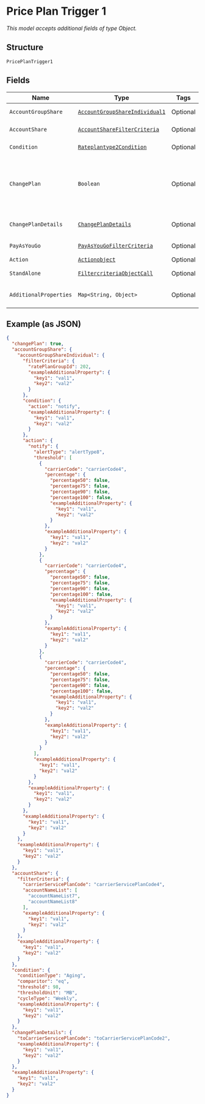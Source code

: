 
# Price Plan Trigger 1

*This model accepts additional fields of type Object.*

## Structure

`PricePlanTrigger1`

## Fields

| Name | Type | Tags | Description | Getter | Setter |
|  --- | --- | --- | --- | --- | --- |
| `AccountGroupShare` | [`AccountGroupShareIndividual1`](../../doc/models/account-group-share-individual-1.md) | Optional | - | AccountGroupShareIndividual1 getAccountGroupShare() | setAccountGroupShare(AccountGroupShareIndividual1 accountGroupShare) |
| `AccountShare` | [`AccountShareFilterCriteria`](../../doc/models/account-share-filter-criteria.md) | Optional | - | AccountShareFilterCriteria getAccountShare() | setAccountShare(AccountShareFilterCriteria accountShare) |
| `Condition` | [`Rateplantype2Condition`](../../doc/models/rateplantype-2-condition.md) | Optional | - | Rateplantype2Condition getCondition() | setCondition(Rateplantype2Condition condition) |
| `ChangePlan` | `Boolean` | Optional | a flag to set if the trigger changes service plans, true, or not, false | Boolean getChangePlan() | setChangePlan(Boolean changePlan) |
| `ChangePlanDetails` | [`ChangePlanDetails`](../../doc/models/change-plan-details.md) | Optional | The service plan code to switch to | ChangePlanDetails getChangePlanDetails() | setChangePlanDetails(ChangePlanDetails changePlanDetails) |
| `PayAsYouGo` | [`PayAsYouGoFilterCriteria`](../../doc/models/pay-as-you-go-filter-criteria.md) | Optional | - | PayAsYouGoFilterCriteria getPayAsYouGo() | setPayAsYouGo(PayAsYouGoFilterCriteria payAsYouGo) |
| `Action` | [`Actionobject`](../../doc/models/actionobject.md) | Optional | - | Actionobject getAction() | setAction(Actionobject action) |
| `StandAlone` | [`FiltercriteriaObjectCall`](../../doc/models/filtercriteria-object-call.md) | Optional | - | FiltercriteriaObjectCall getStandAlone() | setStandAlone(FiltercriteriaObjectCall standAlone) |
| `AdditionalProperties` | `Map<String, Object>` | Optional | - | Object getAdditionalProperty(String key) | additionalProperty(String key, Object value) |

## Example (as JSON)

```json
{
  "changePlan": true,
  "accountGroupShare": {
    "accountGroupShareIndividual": {
      "filterCriteria": {
        "ratePlanGroupId": 202,
        "exampleAdditionalProperty": {
          "key1": "val1",
          "key2": "val2"
        }
      },
      "condition": {
        "action": "notify",
        "exampleAdditionalProperty": {
          "key1": "val1",
          "key2": "val2"
        }
      },
      "action": {
        "notify": {
          "alertType": "alertType8",
          "threshold": [
            {
              "carrierCode": "carrierCode4",
              "percentage": {
                "percentage50": false,
                "percentage75": false,
                "percentage90": false,
                "percentage100": false,
                "exampleAdditionalProperty": {
                  "key1": "val1",
                  "key2": "val2"
                }
              },
              "exampleAdditionalProperty": {
                "key1": "val1",
                "key2": "val2"
              }
            },
            {
              "carrierCode": "carrierCode4",
              "percentage": {
                "percentage50": false,
                "percentage75": false,
                "percentage90": false,
                "percentage100": false,
                "exampleAdditionalProperty": {
                  "key1": "val1",
                  "key2": "val2"
                }
              },
              "exampleAdditionalProperty": {
                "key1": "val1",
                "key2": "val2"
              }
            },
            {
              "carrierCode": "carrierCode4",
              "percentage": {
                "percentage50": false,
                "percentage75": false,
                "percentage90": false,
                "percentage100": false,
                "exampleAdditionalProperty": {
                  "key1": "val1",
                  "key2": "val2"
                }
              },
              "exampleAdditionalProperty": {
                "key1": "val1",
                "key2": "val2"
              }
            }
          ],
          "exampleAdditionalProperty": {
            "key1": "val1",
            "key2": "val2"
          }
        },
        "exampleAdditionalProperty": {
          "key1": "val1",
          "key2": "val2"
        }
      },
      "exampleAdditionalProperty": {
        "key1": "val1",
        "key2": "val2"
      }
    },
    "exampleAdditionalProperty": {
      "key1": "val1",
      "key2": "val2"
    }
  },
  "accountShare": {
    "filterCriteria": {
      "carrierServicePlanCode": "carrierServicePlanCode4",
      "accountNameList": [
        "accountNameList7",
        "accountNameList8"
      ],
      "exampleAdditionalProperty": {
        "key1": "val1",
        "key2": "val2"
      }
    },
    "exampleAdditionalProperty": {
      "key1": "val1",
      "key2": "val2"
    }
  },
  "condition": {
    "conditionType": "Aging",
    "comparitor": "eq",
    "threshold": 98,
    "thresholdUnit": "MB",
    "cycleType": "Weekly",
    "exampleAdditionalProperty": {
      "key1": "val1",
      "key2": "val2"
    }
  },
  "changePlanDetails": {
    "toCarrierServicePlanCode": "toCarrierServicePlanCode2",
    "exampleAdditionalProperty": {
      "key1": "val1",
      "key2": "val2"
    }
  },
  "exampleAdditionalProperty": {
    "key1": "val1",
    "key2": "val2"
  }
}
```

